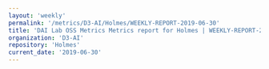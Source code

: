 ```yaml
---
layout: 'weekly'
permalink: '/metrics/D3-AI/Holmes/WEEKLY-REPORT-2019-06-30'
title: 'DAI Lab OSS Metrics Metrics report for Holmes | WEEKLY-REPORT-2019-06-30'
organization: 'D3-AI'
repository: 'Holmes'
current_date: '2019-06-30'
---
```

